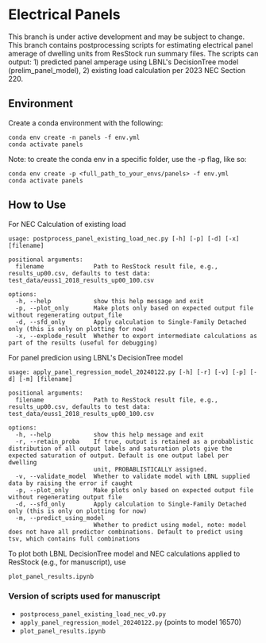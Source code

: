 # Electrical Panels
This branch is under active development and may be subject to change. This branch contains postprocessing scripts for estimating electrical panel amerage of dwelling units from ResStock run summary files. The scripts can output: 1) predicted panel amperage using LBNL's DecisionTree model (prelim_panel_model), 2) existing load calculation per 2023 NEC Section 220.

## Environment

Create a conda environment with the following:

```
conda env create -n panels -f env.yml 
conda activate panels
```
Note: to create the conda env in a specific folder, use the -p flag, like so:
```
conda env create -p <full_path_to_your_envs/panels> -f env.yml 
conda activate panels
```

## How to Use

For NEC Calculation of existing load
```
usage: postprocess_panel_existing_load_nec.py [-h] [-p] [-d] [-x] [filename]

positional arguments:
  filename              Path to ResStock result file, e.g., results_up00.csv, defaults to test data: test_data/euss1_2018_results_up00_100.csv

options:
  -h, --help            show this help message and exit
  -p, --plot_only       Make plots only based on expected output file without regenerating output_file
  -d, --sfd_only        Apply calculation to Single-Family Detached only (this is only on plotting for now)
  -x, --explode_result  Whether to export intermediate calculations as part of the results (useful for debugging)
```

For panel predicion using LBNL's DecisionTree model
```
usage: apply_panel_regression_model_20240122.py [-h] [-r] [-v] [-p] [-d] [-m] [filename]

positional arguments:
  filename              Path to ResStock result file, e.g., results_up00.csv, defaults to test data: test_data/euss1_2018_results_up00_100.csv

options:
  -h, --help            show this help message and exit
  -r, --retain_proba    If true, output is retained as a probablistic distribution of all output labels and saturation plots give the expected saturation of output. Default is one output label per dwelling
                        unit, PROBABLISTICALLY assigned.
  -v, --validate_model  Whether to validate model with LBNL supplied data by raising the error if caught
  -p, --plot_only       Make plots only based on expected output file without regenerating output file
  -d, --sfd_only        Apply calculation to Single-Family Detached only (this is only on plotting for now)
  -m, --predict_using_model
                        Whether to predict using model, note: model does not have all predictor combinations. Default to predict using tsv, which contains full combinations
```

To plot both LBNL DecisionTree model and NEC calculations applied to ResStock (e.g., for manuscript), use
```
plot_panel_results.ipynb
```

### Version of scripts used for manuscript
- `postprocess_panel_existing_load_nec_v0.py`
- `apply_panel_regression_model_20240122.py` (points to model 16570)
- `plot_panel_results.ipynb`